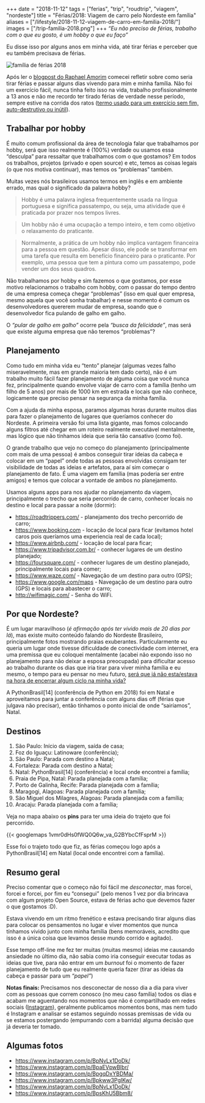 +++
date = "2018-11-12"
tags = ["ferias", "trip", "roudtrip", "viagem", "nordeste"]
title = "Férias/2018: Viagem de carro pelo Nordeste em família"
aliases = ["/lifestyle/2018-11-12-viagem-de-carro-em-familia-2018/"]
images = ["/trip-familia-2018.png"]
+++
_“Eu não preciso de férias, trabalho com o que eu gosto, é um hobby o que eu faço”_

Eu disse isso por alguns anos em minha vida, até tirar férias e perceber que eu também precisava de férias.

![família de férias 2018](/trip-familia-2018.png#center "família de férias 2018")

Após ler o [blogpost do Raphael Amorim](https://medium.com/@raphamorim/recarregando-baterias-95bbd12b95ef) comecei refletir sobre como seria tirar férias e passar alguns dias vivendo para mim e minha família. Não foi um exercício fácil, nunca tinha feito isso na vida, trabalho profissionalmente a 13 anos e não me recordo ter tirado férias de verdade nesse período, sempre estive na corrida dos ratos ([termo usado para um exercício sem fim, auto-destrutivo ou inútil](https://en.m.wikipedia.org/wiki/Rat_race)).

## Trabalhar por hobby

É muito comum profissional da área de tecnologia falar que trabalhamos por hobby, será que isso realmente é (100%) verdade ou usamos essa “desculpa” para ressaltar que trabalhamos com o que gostamos? Em todos os trabalhos, projetos (privado e open source) e etc, temos as coisas legais (o que nos motiva continuar), mas temos os “problemas” também.

Muitas vezes nós brasileiros usamos termos em inglês e em ambiente errado, mas qual o significado da palavra hobby?

> Hobby é uma palavra inglesa frequentemente usada na língua portuguesa e significa passatempo, ou seja, uma atividade que é praticada por prazer nos tempos livres.

> Um hobby não é uma ocupação a tempo inteiro, e tem como objetivo o relaxamento do praticante.

> Normalmente, a prática de um hobby não implica vantagem financeira para a pessoa em questão. Apesar disso, ele pode se transformar em uma tarefa que resulta em benefício financeiro para o praticante. Por exemplo, uma pessoa que tem a pintura como um passatempo, pode vender um dos seus quadros.

Não trabalhamos por hobby e sim fazemos o que gostamos, por esse motivo relacionamos o trabalho com hobby, com o passar do tempo dentro de uma empresa começa chegar “problemas” (isso em qual quer empresa, mesmo aquela que você sonha trabalhar) e nesse momento é comum os desenvolvedores quererem mudar de empresa, soando que o desenvolvedor fica pulando de galho em galho.

O _“pular de galho em galho”_ ocorre pela _“busca da felicidade”_, mas será que existe alguma empresa que não teremos “problemas”?

## Planejamento

Como tudo em minha vida eu “tento” planejar (algumas vezes falho miseravelmente, mas em grande maioria tem dado certo), não é um trabalho muito fácil fazer planejamento de alguma coisa que você nunca fez, principalmente quando envolve viajar de carro com a família (tenho um filho de 5 anos) por mais de 1000 km em estrada e locais que não conhece, logicamente que preciso pensar na segurança da minha família.

Com a ajuda da minha esposa, paramos algumas horas durante muitos dias para fazer o planejamento de lugares que queríamos conhecer do Nordeste. A primeira versão foi uma lista gigante, mas fomos colocando alguns filtros até chegar em um roteiro realmente executável mentalmente, mas lógico que não tínhamos ideia que seria tão cansativo (como foi).

O grande trabalho que vejo no começo do planejamento (principalmente com mais de uma pessoa) é ambos conseguir tirar ideias da cabeça e colocar em um “papel” onde todas as pessoas envolvidas consigam ter visibilidade de todas as ideias e artefatos, para aí sim começar o planejamento de fato. É uma viagem em família (mas poderia ser entre amigos) e temos que colocar a vontade de ambos no planejamento.

Usamos alguns apps para nos ajudar no planejamento da viagem, principalmente o trecho que seria percorrido de carro, conhecer locais no destino e local para passar a noite (dormir):

* <https://roadtrippers.com/> - planejamento dos trecho percorrido de carro;
* <https://www.booking.com> - locação de local para ficar (evitamos hotel caros pois queríamos uma experiencia real de cada local);
* <https://www.airbnb.com/> - locação de local para ficar;
* <https://www.tripadvisor.com.br/> - conhecer lugares de um destino planejado;
* <https://foursquare.com/> - conhecer lugares de um destino planejado, principalmente locais para comer;
* <https://www.waze.com/> - Navegação de um destino para outro (GPS);
* <https://www.google.com/maps> - Navegação de um destino para outro (GPS) e locais para abastecer o carro;
* <http://wifimagic.com/> - Senha do WiFi.

## Por que Nordeste?

É um lugar maravilhoso (_é afirmação após ter vivido mais de 20 dias por lá_), mas existe muito conteúdo falando do Nordeste Brasileiro, principalmente fotos mostrando praias exuberantes. Particularmente eu queria um lugar onde tivesse dificuldade de conectividade com internet, era uma premissa que eu coloquei mentalmente (acabei não expondo isso no planejamento para não deixar a esposa preocupada) para dificultar acesso ao trabalho durante os dias que iria tirar para viver minha família e eu mesmo, o tempo para eu pensar no meu futuro, [será que já não esta/estava na hora de encerrar algum ciclo na minha vida?](https://avelino.run/encerrando-ciclos-viva-no-presente-n%C3%A3o-se-paralise-pelo-passado/)

A PythonBrasil\[14\] (conferência de Python em 2018) foi em Natal e aproveitamos para juntar a conferência com alguns dias off (férias que julgava não precisar), então tínhamos o ponto inicial de onde “sairíamos”, Natal.

## Destinos

 1. São Paulo: Início da viagem, saída de casa;
 2. Foz do Iguaçu: Latinoware (conferência);
 3. São Paulo: Parada com destino a Natal;
 4. Fortaleza: Parada com destino a Natal;
 5. Natal: PythonBrasil\[14\] (conferência) e local onde encontrei a família;
 6. Praia de Pipa, Natal: Parada planejada com a família;
 7. Porto de Galinha, Recife: Parada planejada com a família;
 8. Maragogi, Alagoas: Parada planejada com a família;
 9. São Miguel dos Milagres, Alagoas: Parada planejada com a família;
10. Aracaju: Parada planejada com a família;

Veja no mapa abaixo os **pins** para ter uma ideia do trajeto que foi percorrido.

{{< googlemaps 1vmr0dHs0fWQ0Q6w_va_G2BYbcCfFsprM >}}

Esse foi o trajeto todo que fiz, as férias começou logo após a PythonBrasil\[14\] em Natal (local onde encontrei com a família).

## Resumo geral

Preciso comentar que o começo não foi fácil me _desconectar_, mas forcei, forcei e forcei, por fim eu “consegui” (pelo menos 1 vez por dia brincava com algum projeto Open Source, estava de férias acho que devemos fazer o que gostamos :D).

Estava vivendo em um ritmo frenético e estava precisando tirar alguns dias para colocar os pensamentos no lugar e viver momentos que nunca tínhamos vivido junto com minha família (bens memoráveis, acredito que isso é a única coisa que levamos desse mundo corrido e agitado).

Esse tempo off-line me fez ter muitas (muitas mesmo) ideias me causando ansiedade no último dia, não sabia como iria conseguir executar todas as ideias que tive, para não entrar em um _burnout_ foi o momento de fazer planejamento de tudo que eu realmente queria fazer (tirar as ideias da cabeça e passar para um _“papel”_)

**Notas finais:** Precisamos nos desconectar de nosso dia a dia para viver com as pessoas que correm conosco (no meu caso família) todos os dias e acabam me aguentando nos momentos que não é compartilhado em redes sociais ([Instagram](https://instagram.com/avelinorun)), geralmente publicamos momentos bons, mas nem tudo é Instagram e analisar se estamos seguindo nossas premissas de vida ou se estamos postergando (empurrando com a barrida) alguma decisão que já deveria ter tomado.

## Algumas fotos

* <https://www.instagram.com/p/BpNvLx1DoDk/>
* <https://www.instagram.com/p/BpaEVpwBIbr/>
* <https://www.instagram.com/p/BpgqDxYBDMa/>
* <https://www.instagram.com/p/Bpkww3PgIKw/>
* <https://www.instagram.com/p/BpNvLx1DoDk/>
* <https://www.instagram.com/p/BpsKhU5Bbm8/>
